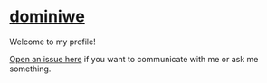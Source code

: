# [dominiwe](https://github.com/dominiwe)

Welcome to my profile!

[Open an issue here](https://github.com/dominiwe/dominiwe/issues/new) if you want to communicate with me or ask me something.
